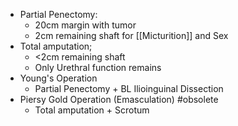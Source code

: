 - Partial Penectomy:
	- 20cm margin with tumor
	- 2cm remaining shaft for [[Micturition]] and Sex
- Total amputation; 
	- <2cm remaining shaft
	- Only Urethral function remains
- Young's Operation
	- Partial Penectomy + BL Ilioinguinal Dissection
- Piersy Gold Operation (Emasculation) #obsolete 
	- Total amputation + Scrotum 

